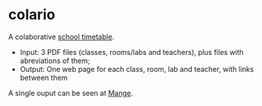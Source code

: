 # colario

A colaborative [school timetable](https://en.wikipedia.org/wiki/School_timetable).

* Input: 3 PDF files (classes, rooms/labs and teachers), plus files with abreviations of them;
* Output: One web page for each class, room, lab and teacher, with links between them

A single ouput can be seen at [Mange](https://mange.ifrn.edu.br/horario/par).



